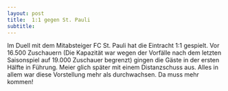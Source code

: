 ```yaml
---
layout: post
title:  1:1 gegen St. Pauli
subtitle:  
---
```


Im Duell mit dem Mitabsteiger FC St. Pauli hat die Eintracht 1:1 gespielt. Vor 16.500 Zuschauern (Die Kapazität war wegen der Vorfälle nach dem letzten Saisonspiel auf 19.000 Zuschauer begrenzt) gingen die Gäste in der ersten Hälfte in Führung. Meier glich später mit einem Distanzschuss aus. Alles in allem war diese Vorstellung mehr als durchwachsen. Da muss mehr kommen!


